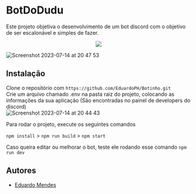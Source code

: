 # BotDoDudu

Este projeto objetiva o desenvolvimento de um bot discord com o objetivo de ser escalonável e simples de fazer.

<p align="center">
  <a href="#"><img src="https://img.shields.io/badge/TypeScript-%23007ACC.svg?style=for-the-badge&logo=typescript&logoColor=white"></a>
</p>

![Screenshot 2023-07-14 at 20 47 53](https://github.com/EduardoPH/Botinho/assets/88357842/29ff91bd-c9e7-47bd-8d23-1474d8adcdb4)

## Instalação

Clone o repositório com ```https://github.com/EduardoPH/Botinho.git``` <br/>
Crie um arquivo chamado .env na pasta raiz do projeto, colocando as informações da sua aplicação (São encontradas no painel de developers do discord) <br/>
![Screenshot 2023-07-14 at 20 44 43](https://github.com/EduardoPH/Botinho/assets/88357842/417dbc25-f2e3-4f68-b54a-dd28b141e49b)


Para rodar o projeto, execute os seguintes comandos 

```npm install``` >
```npm run build``` >
```npm start```

Caso queira editar ou melhorar o bot, teste ele rodando esse comando
```npm run dev```

## Autores

- [Eduardo Mendes](https://www.github.com/EduardoPH)
